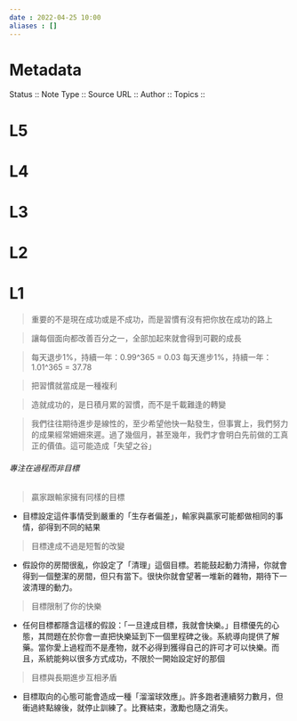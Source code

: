 ```yaml
---
date : 2022-04-25 10:00
aliases : []
---
```


# Metadata
Status ::
Note Type ::
Source URL ::
Author ::
Topics ::



# L5
# L4
# L3
# L2
# L1

> 重要的不是現在成功或是不成功，而是習慣有沒有把你放在成功的路上

> 讓每個面向都改善百分之一，全部加起來就會得到可觀的成長

> 每天退步1%，持續一年：0.99^365 = 0.03
> 每天進步1%，持續一年：1.01^365 = 37.78

> 把習慣就當成是一種複利

> 造就成功的，是日積月累的習慣，而不是千載難逢的轉變

> 我們往往期待進步是線性的，至少希望他快一點發生，但事實上，我們努力的成果經常姍姍來遲。過了幾個月，甚至幾年，我們才會明白先前做的工真正的價值。這可能造成「失望之谷」

###### 專注在過程而非目標
> 贏家跟輸家擁有同樣的目標
- 目標設定這件事情受到嚴重的「生存者偏差」，輸家與贏家可能都做相同的事情，卻得到不同的結果

> 目標達成不過是短暫的改變
- 假設你的房間很亂，你設定了「清理」這個目標。若能鼓起動力清掃，你就會得到一個整潔的房間，但只有當下。很快你就會望著一堆新的雜物，期待下一波清理的動力。

> 目標限制了你的快樂
- 任何目標都隱含這樣的假設：「一旦達成目標，我就會快樂。」目標優先的心態，其問題在於你會一直把快樂延到下一個里程碑之後。系統導向提供了解藥。當你愛上過程而不是產物，就不必得到獲得自己的許可才可以快樂。而且，系統能夠以很多方式成功，不限於一開始設定好的那個

> 目標與長期進步互相矛盾
- 目標取向的心態可能會造成一種「溜溜球效應」。許多跑者連續努力數月，但衝過終點線後，就停止訓練了。比賽結束，激勵也隨之消失。
